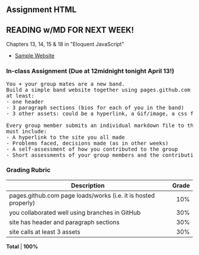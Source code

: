 ## Assignment HTML

## READING w/MD FOR NEXT WEEK!
Chapters 13, 14, 15 & 18 in "Eloquent JavaScript"

- [Sample Website](https://kariestes.github.io/)

### In-class Assignment (Due at 12midnight tonight April 13!)
<pre>
You + your group mates are a new band.
Build a simple band website together using pages.github.com where your index.html file has
at least:
- one header
- 3 paragraph sections (bios for each of you in the band)
- 3 other assets: could be a hyperlink, a Gif/image, a css file, etc.

Every group member submits an individual markdown file to the OL. The markdown file
must include:
- A hyperlink to the site you all made
- Problems faced, decisions made (as in other weeks)
- A self-assessment of how you contributed to the group
- Short assessments of your group members and the contributions they made
</pre>

### Grading Rubric
Description|Grade
---|---:|
pages.github.com page loads/works (i.e. it is hosted properly)| 10%
you collaborated well using branches in GitHub | 30%
site has header and paragraph sections | 30%
site calls at least 3 assets | 30%


**Total** | **100%**
